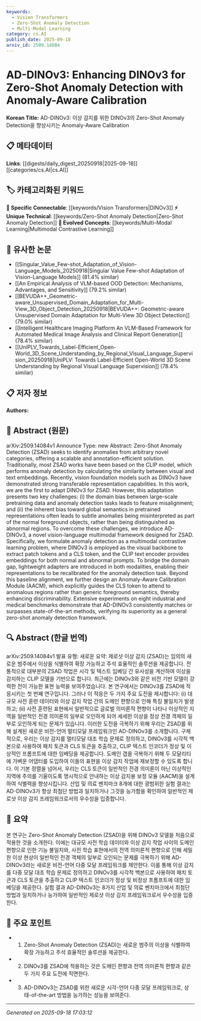 ```yaml
---
keywords:
  - Vision Transformers
  - Zero-Shot Anomaly Detection
  - Multi-Modal Learning
category: cs.AI
publish_date: 2025-09-18
arxiv_id: 2509.14084
---
```


<!-- KEYWORD_LINKING_METADATA:
{
  "processed_timestamp": "2025-09-22 22:41:33.403062",
  "vocabulary_version": "1.0",
  "selected_keywords": [
    "Vision Transformers",
    "Zero-Shot Anomaly Detection",
    "Multi-Modal Learning"
  ],
  "rejected_keywords": [
    "Anomaly-Aware Calibration Module"
  ],
  "similarity_scores": {
    "Vision Transformers": 0.8,
    "Zero-Shot Anomaly Detection": 0.78,
    "Multi-Modal Learning": 0.77
  },
  "extraction_method": "AI_prompt_based",
  "budget_applied": true
}
-->


# AD-DINOv3: Enhancing DINOv3 for Zero-Shot Anomaly Detection with Anomaly-Aware Calibration

**Korean Title:** AD-DINOv3: 이상 감지를 위한 DINOv3의 Zero-Shot Anomaly Detection을 향상시키는 Anomaly-Aware Calibration

## 📋 메타데이터

**Links**: [[digests/daily_digest_20250918|2025-09-18]]   [[categories/cs.AI|cs.AI]]

## 🏷️ 카테고리화된 키워드
**🔗 Specific Connectable**: [[keywords/Vision Transformers|DINOv3]]
**⚡ Unique Technical**: [[keywords/Zero-Shot Anomaly Detection|Zero-Shot Anomaly Detection]]
**🚀 Evolved Concepts**: [[keywords/Multi-Modal Learning|Multimodal Contrastive Learning]]

## 🔗 유사한 논문
- [[Singular_Value_Few-shot_Adaptation_of_Vision-Language_Models_20250918|Singular Value Few-shot Adaptation of Vision-Language Models]] (81.4% similar)
- [[An Empirical Analysis of VLM-based OOD Detection: Mechanisms, Advantages, and Sensitivity]] (79.2% similar)
- [[BEVUDA++_Geometric-aware_Unsupervised_Domain_Adaptation_for_Multi-View_3D_Object_Detection_20250918|BEVUDA++: Geometric-aware Unsupervised Domain Adaptation for Multi-View 3D Object Detection]] (79.0% similar)
- [[Intelligent Healthcare Imaging Platform An VLM-Based Framework for Automated Medical Image Analysis and Clinical Report Generation]] (78.4% similar)
- [[UniPLV_Towards_Label-Efficient_Open-World_3D_Scene_Understanding_by_Regional_Visual_Language_Supervision_20250918|UniPLV: Towards Label-Efficient Open-World 3D Scene Understanding by Regional Visual Language Supervision]] (78.4% similar)

## 📋 저자 정보

**Authors:** 

## 📄 Abstract (원문)

arXiv:2509.14084v1 Announce Type: new 
Abstract: Zero-Shot Anomaly Detection (ZSAD) seeks to identify anomalies from arbitrary novel categories, offering a scalable and annotation-efficient solution. Traditionally, most ZSAD works have been based on the CLIP model, which performs anomaly detection by calculating the similarity between visual and text embeddings. Recently, vision foundation models such as DINOv3 have demonstrated strong transferable representation capabilities. In this work, we are the first to adapt DINOv3 for ZSAD. However, this adaptation presents two key challenges: (i) the domain bias between large-scale pretraining data and anomaly detection tasks leads to feature misalignment; and (ii) the inherent bias toward global semantics in pretrained representations often leads to subtle anomalies being misinterpreted as part of the normal foreground objects, rather than being distinguished as abnormal regions. To overcome these challenges, we introduce AD-DINOv3, a novel vision-language multimodal framework designed for ZSAD. Specifically, we formulate anomaly detection as a multimodal contrastive learning problem, where DINOv3 is employed as the visual backbone to extract patch tokens and a CLS token, and the CLIP text encoder provides embeddings for both normal and abnormal prompts. To bridge the domain gap, lightweight adapters are introduced in both modalities, enabling their representations to be recalibrated for the anomaly detection task. Beyond this baseline alignment, we further design an Anomaly-Aware Calibration Module (AACM), which explicitly guides the CLS token to attend to anomalous regions rather than generic foreground semantics, thereby enhancing discriminability. Extensive experiments on eight industrial and medical benchmarks demonstrate that AD-DINOv3 consistently matches or surpasses state-of-the-art methods, verifying its superiority as a general zero-shot anomaly detection framework.

## 🔍 Abstract (한글 번역)

arXiv:2509.14084v1 발표 유형: 새로운
요약: 제로샷 이상 감지 (ZSAD)는 임의의 새로운 범주에서 이상을 식별하여 확장 가능하고 주석 효율적인 솔루션을 제공합니다. 전통적으로 대부분의 ZSAD 작업은 시각 및 텍스트 임베딩 간 유사성을 계산하여 이상을 감지하는 CLIP 모델을 기반으로 합니다. 최근에는 DINOv3와 같은 비전 기반 모델이 강력한 전이 가능한 표현 능력을 보여주었습니다. 본 연구에서는 DINOv3를 ZSAD에 적응시키는 첫 번째 연구입니다. 그러나 이 적응은 두 가지 주요 도전을 제시합니다: (i) 대규모 사전 훈련 데이터와 이상 감지 작업 간의 도메인 편향으로 인해 특징 불일치가 발생하고; (ii) 사전 훈련된 표현에서 일반적으로 글로벌 의미론적 편향이 나타나 이상적인 지역을 일반적인 전경 의미론의 일부로 오인하게 되어 세세한 이상을 정상 전경 객체의 일부로 오인하게 되는 문제가 있습니다. 이러한 도전을 극복하기 위해 우리는 ZSAD를 위해 설계된 새로운 비전-언어 멀티모달 프레임워크인 AD-DINOv3를 소개합니다. 구체적으로, 우리는 이상 감지를 멀티모달 대조 학습 문제로 정의하고, DINOv3를 시각적 백본으로 사용하여 패치 토큰과 CLS 토큰을 추출하고, CLIP 텍스트 인코더가 정상 및 이상적인 프롬프트에 대한 임베딩을 제공합니다. 도메인 갭을 극복하기 위해 두 모달리티에 가벼운 어댑터를 도입하여 이들의 표현을 이상 감지 작업에 재보정할 수 있도록 합니다. 이 기본 정렬을 넘어서, 우리는 CLS 토큰이 일반적인 전경 의미론이 아닌 이상적인 지역에 주의를 기울이도록 명시적으로 안내하는 이상 감지용 보정 모듈 (AACM)을 설계하여 식별력을 향상시킵니다. 산업 및 의료 벤치마크 8개에 대한 광범위한 실험 결과는 AD-DINOv3가 항상 최첨단 방법과 일치하거나 그것을 능가함을 확인하여 일반적인 제로샷 이상 감지 프레임워크로서의 우수성을 입증합니다.

## 📝 요약

본 연구는 Zero-Shot Anomaly Detection (ZSAD)을 위해 DINOv3 모델을 처음으로 적용한 것을 소개한다. 이에는 대규모 사전 학습 데이터와 이상 감지 작업 사이의 도메인 편향으로 인한 기능 불일치와, 사전 학습 표현에서의 전역 의미론적 편향으로 인해 세밀한 이상 현상이 일반적인 전경 객체의 일부로 오인되는 문제를 극복하기 위해 AD-DINOv3라는 새로운 비전-언어 다중 모달 프레임워크를 제안한다. 이를 통해 이상 감지를 다중 모달 대조 학습 문제로 정의하고 DINOv3를 시각적 백본으로 사용하여 패치 토큰과 CLS 토큰을 추출하고 CLIP 텍스트 인코더가 정상 및 비정상 프롬프트에 대한 임베딩을 제공한다. 실험 결과 AD-DINOv3는 8가지 산업 및 의료 벤치마크에서 최첨단 방법과 일치하거나 능가하여 일반적인 제로샷 이상 감지 프레임워크로서 우수성을 입증한다.

## 🎯 주요 포인트

- 1. Zero-Shot Anomaly Detection (ZSAD)는 새로운 범주의 이상을 식별하여 확장 가능하고 주석 효율적인 솔루션을 제공한다.

- 2. DINOv3를 ZSAD에 적용하는 것은 도메인 편향과 전역 의미론적 편향과 같은 두 가지 주요 도전에 직면한다.

- 3. AD-DINOv3는 ZSAD를 위한 새로운 시각-언어 다중 모달 프레임워크로, 상태-of-the-art 방법을 능가하는 성능을 보여준다.

---

*Generated on 2025-09-18 17:03:12*